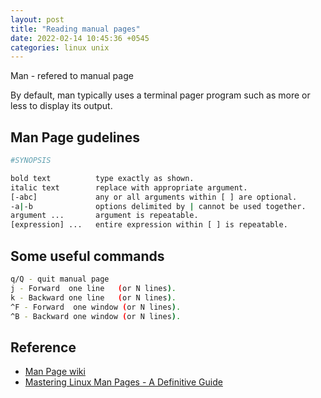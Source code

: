 ```yaml
---
layout: post
title: "Reading manual pages"
date: 2022-02-14 10:45:36 +0545
categories: linux unix
---
```


Man - refered to manual page

By default, man typically uses a terminal pager program such as more or less to display its output.

## Man Page gudelines
```bash
#SYNOPSIS

bold text          type exactly as shown.
italic text        replace with appropriate argument.
[-abc]             any or all arguments within [ ] are optional.
-a|-b              options delimited by | cannot be used together.
argument ...       argument is repeatable.
[expression] ...   entire expression within [ ] is repeatable.
```


## Some useful commands
```bash
q/Q - quit manual page
j - Forward  one line   (or N lines).
k - Backward one line   (or N lines).
^F - Forward  one window (or N lines).
^B - Backward one window (or N lines).
```

## Reference
- [Man Page wiki](https://en.wikipedia.org/wiki/Man_page)
- [Mastering Linux Man Pages - A Definitive Guide](https://www.youtube.com/watch?v=RzAkjX_9B7E)
